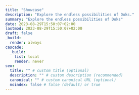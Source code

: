 ```yaml
---
title: "Showcase"
description: "Explore the endless possibilities of Doks."
summary: "Explore the endless possibilities of Doks"
date: 2023-08-29T15:50:07+02:00
lastmod: 2023-08-29T15:50:07+02:00
draft: false
_build:
  render: always
cascade:
  _build:
    list: local
    render: never
seo:
  title: "" # custom title (optional)
  description: "" # custom description (recommended)
  canonical: "" # custom canonical URL (optional)
  noindex: false # false (default) or true
---
```

